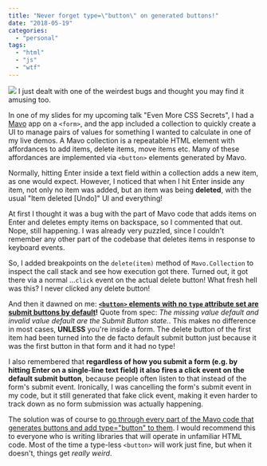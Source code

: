 ```yaml
---
title: "Never forget type=\"button\" on generated buttons!"
date: "2018-05-19"
categories:
  - "personal"
tags:
  - "html"
  - "js"
  - "wtf"
---
```


![](https://i.imgflip.com/2am9er.jpg) I just dealt with one of the weirdest bugs and thought you may find it amusing too.

In one of my slides for my upcoming talk "Even More CSS Secrets", I had a [Mavo](https://mavo.io) app on a `<form>`, and the app included a collection to quickly create a UI to manage pairs of values for something I wanted to calculate in one of my live demos. A Mavo collection is a repeatable HTML element with affordances to add items, delete items, move items etc. Many of these affordances are implemented via `<button>` elements generated by Mavo.

Normally, hitting Enter inside a text field within a collection adds a new item, as one would expect. However, I noticed that when I hit Enter inside any item, not only no item was added, but an item was being **deleted**, with the usual "Item deleted \[Undo\]" UI and everything!

At first I thought it was a bug with the part of Mavo code that adds items on Enter and deletes empty items on backspace, so I commented that out. Nope, still happening. I was already very puzzled, since I couldn't remember any other part of the codebase that deletes items in response to keyboard events.

So, I added breakpoints on the `delete(item)` method of `Mavo.Collection` to inspect the call stack and see how execution got there. Turned out, it got there via a normal ...`click` event on the actual delete button! What fresh hell was this? I never clicked any delete button!

And then it dawned on me: **[`<button>` elements with no `type` attribute set are submit buttons by default](https://html.spec.whatwg.org/multipage/form-elements.html#the-button-element)!** Quote from spec: _The missing value default and invalid value default are the Submit Button state._. This makes no difference in most cases, **UNLESS** you're inside a form. The delete button of the first item had been turned into the de facto default submit button just because it was the first button in that form and it had no type!

I also remembered that **regardless of how you submit a form (e.g. by hitting Enter on a single-line text field) it also fires a click event on the default submit button**, because people often listen to that instead of the form's submit event. Ironically, I was cancelling the form's submit event in my code, but it still generated that fake click event, making it even harder to track down as no form submission was actually happening.

The solution was of course to [go through every part of the Mavo code that generates buttons and add type="button" to them](https://github.com/mavoweb/mavo/commit/9c1e6fcd31a52bc10f1f08f4d1ebf47eac72ac3b). I would recommend this to everyone who is writing libraries that will operate in unfamiliar HTML code. Most of the time a type-less `<button>` will work just fine, but when it doesn't, things get _really weird_.
